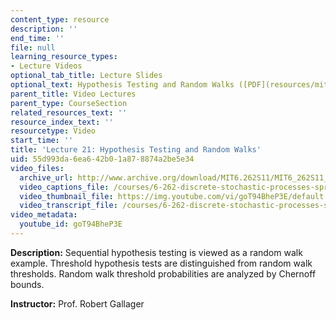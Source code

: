 ```yaml
---
content_type: resource
description: ''
end_time: ''
file: null
learning_resource_types:
- Lecture Videos
optional_tab_title: Lecture Slides
optional_text: Hypothesis Testing and Random Walks ([PDF](resources/mit6_262s11_lec21))
parent_title: Video Lectures
parent_type: CourseSection
related_resources_text: ''
resource_index_text: ''
resourcetype: Video
start_time: ''
title: 'Lecture 21: Hypothesis Testing and Random Walks'
uid: 55d993da-6ea6-42b0-1a87-8874a2be5e34
video_files:
  archive_url: http://www.archive.org/download/MIT6.262S11/MIT6_262S11_lec21_300k.mp4
  video_captions_file: /courses/6-262-discrete-stochastic-processes-spring-2011/92c8722326815e9b8b8f635f61cb6751_goT94BheP3E.vtt
  video_thumbnail_file: https://img.youtube.com/vi/goT94BheP3E/default.jpg
  video_transcript_file: /courses/6-262-discrete-stochastic-processes-spring-2011/0f1d3d181b4ffb64153130d34bca3064_goT94BheP3E.pdf
video_metadata:
  youtube_id: goT94BheP3E
---
```


**Description:** Sequential hypothesis testing is viewed as a random walk example. Threshold hypothesis tests are distinguished from random walk thresholds. Random walk threshold probabilities are analyzed by Chernoff bounds.

**Instructor:** Prof. Robert Gallager